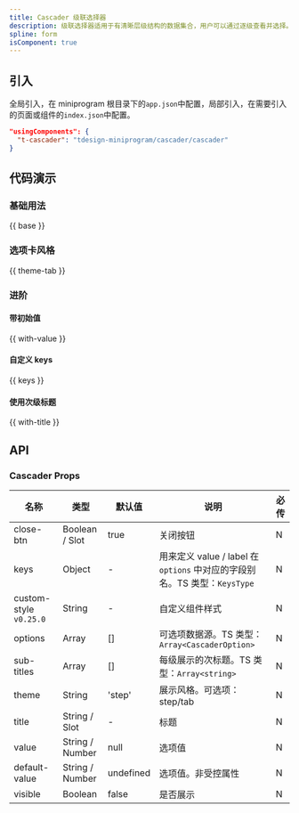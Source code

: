 ```yaml
---
title: Cascader 级联选择器
description: 级联选择器适用于有清晰层级结构的数据集合，用户可以通过逐级查看并选择。
spline: form
isComponent: true
---
```


## 引入

全局引入，在 miniprogram 根目录下的`app.json`中配置，局部引入，在需要引入的页面或组件的`index.json`中配置。

```json
"usingComponents": {
  "t-cascader": "tdesign-miniprogram/cascader/cascader"
}
```

## 代码演示

### 基础用法

{{ base }}

### 选项卡风格

{{ theme-tab }}

### 进阶

#### 带初始值

{{ with-value }}

#### 自定义 keys

{{ keys }}

#### 使用次级标题

{{ with-title }}

## API
### Cascader Props

名称 | 类型 | 默认值 | 说明 | 必传
-- | -- | -- | -- | --
close-btn | Boolean / Slot | true | 关闭按钮 | N
keys | Object | - | 用来定义 value / label 在 `options` 中对应的字段别名。TS 类型：`KeysType` | N
custom-style `v0.25.0` | String | - | 自定义组件样式 | N
options | Array | [] | 可选项数据源。TS 类型：`Array<CascaderOption>` | N
sub-titles | Array | [] | 每级展示的次标题。TS 类型：`Array<string>` | N
theme | String | 'step' | 展示风格。可选项：step/tab | N
title | String / Slot | - | 标题 | N
value | String / Number | null | 选项值 | N
default-value | String / Number | undefined | 选项值。非受控属性 | N
visible | Boolean | false | 是否展示 | N
